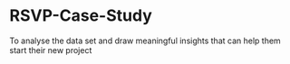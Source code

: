# RSVP-Case-Study
To analyse the data set and draw meaningful insights that can help them start their new project
